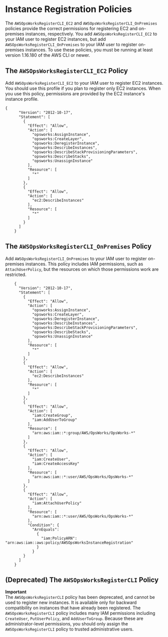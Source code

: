 # Instance Registration Policies<a name="registered-instances-register-registering-template"></a>

The `AWSOpsWorksRegisterCLI_EC2` and `AWSOpsWorksRegisterCLI_OnPremises` policies provide the correct permissions for registering EC2 and on\-premises instances, respectively\. You add `AWSOpsWorksRegisterCLI_EC2` to your IAM user to register EC2 instances, but add `AWSOpsWorksRegisterCLI_OnPremises` to your IAM user to register on\-premises instances\. To use these policies, you must be running at least version 1\.16\.180 of the AWS CLI or newer\.

## The `AWSOpsWorksRegisterCLI_EC2` Policy<a name="instance-profile-policy"></a>

Add `AWSOpsWorksRegisterCLI_EC2` to your IAM user to register EC2 instances\. You should use this profile if you plan to register only EC2 instances\. When you use this policy, permissions are provided by the EC2 instance's instance profile\.

```
{
      "Version": "2012-10-17",
      "Statement": [
        {
          "Effect": "Allow",
          "Action": [
            "opsworks:AssignInstance",
            "opsworks:CreateLayer",
            "opsworks:DeregisterInstance",
            "opsworks:DescribeInstances",
            "opsworks:DescribeStackProvisioningParameters",
            "opsworks:DescribeStacks",
            "opsworks:UnassignInstance"
          ],
          "Resource": [
            "*"
          ]
        },
        {
          "Effect": "Allow",
          "Action": [
            "ec2:DescribeInstances"
          ],
          "Resource": [
            "*"
          ]
        }
      ]
    }
```

## The `AWSOpsWorksRegisterCLI_OnPremises` Policy<a name="register-onprem-policy"></a>

Add `AWSOpsWorksRegisterCLI_OnPremises` to your IAM user to register on\-premises instances\. This policy includes IAM permissions, such as `AttachUserPolicy`, but the resources on which those permissions work are restricted\.

```
    {
      "Version": "2012-10-17",
      "Statement": [
        {
          "Effect": "Allow",
          "Action": [
            "opsworks:AssignInstance",
            "opsworks:CreateLayer",
            "opsworks:DeregisterInstance",
            "opsworks:DescribeInstances",
            "opsworks:DescribeStackProvisioningParameters",
            "opsworks:DescribeStacks",
            "opsworks:UnassignInstance"
          ],
          "Resource": [
            "*"
          ]
        },
        {
          "Effect": "Allow",
          "Action": [
            "ec2:DescribeInstances"
          ],
          "Resource": [
            "*"
          ]
        },
        {
          "Effect": "Allow",
          "Action": [
            "iam:CreateGroup",
            "iam:AddUserToGroup"
          ],
          "Resource": [
            "arn:aws:iam::*:group/AWS/OpsWorks/OpsWorks-*"
          ]
        },
        {
          "Effect": "Allow",
          "Action": [
            "iam:CreateUser",
            "iam:CreateAccessKey"
          ],
          "Resource": [
            "arn:aws:iam::*:user/AWS/OpsWorks/OpsWorks-*"
          ]
        },
        {
          "Effect": "Allow",
          "Action": [
            "iam:AttachUserPolicy"
          ],
          "Resource": [
            "arn:aws:iam::*:user/AWS/OpsWorks/OpsWorks-*"
          ],
          "Condition": {
            "ArnEquals": 
              {
                "iam:PolicyARN": "arn:aws:iam::aws:policy/AWSOpsWorksInstanceRegistration"
              }
            }
        }
      ]
    }
```

## \(Deprecated\) The `AWSOpsWorksRegisterCLI` Policy<a name="registercli-policy"></a>

**Important**  
The `AWSOpsWorksRegisterCLI` policy has been deprecated, and cannot be used to register new instances\. It is available only for backward compatibility on instances that have already been registered\. The `AWSOpsWorksRegisterCLI` policy includes many IAM permissions including `CreateUser`, `PutUserPolicy`, and `AddUserToGroup`\. Because these are administrator\-level permissions, you should only assign the `AWSOpsWorksRegisterCLI` policy to trusted administrative users\.